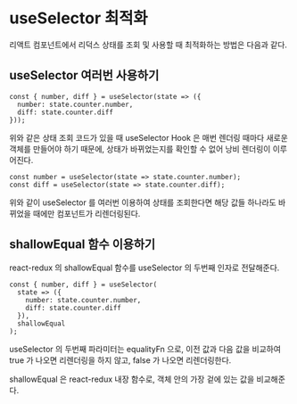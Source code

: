 # useSelector 최적화

리액트 컴포넌트에서 리덕스 상태를 조회 및 사용할 때 최적화하는 방법은 다음과 같다.

## useSelector 여러번 사용하기

```
const { number, diff } = useSelector(state => ({
  number: state.counter.number,
  diff: state.counter.diff
}));
```

위와 같은 상태 조회 코드가 있을 때 useSelector Hook 은 매번 렌더링 때마다 새로운 객체를 만들어야 하기 때문에, 상태가 바뀌었는지를 확인할 수 없어 낭비 렌더링이 이루어진다.

```
const number = useSelector(state => state.counter.number);
const diff = useSelector(state => state.counter.diff);
```

위와 같이 useSelector 를 여러번 이용하여 상태를 조회한다면 해당 값들 하나라도 바뀌었을 때에만 컴포넌트가 리렌더링된다.

## shallowEqual 함수 이용하기

react-redux 의 shallowEqual 함수를 useSelector 의 두번째 인자로 전달해준다.

```
const { number, diff } = useSelector(
  state => ({
    number: state.counter.number,
    diff: state.counter.diff
  }),
  shallowEqual
);
```

useSelector 의 두번째 파라미터는 equalityFn 으로, 이전 값과 다음 값을 비교하여 true 가 나오면 리렌더링을 하지 않고, false 가 나오면 리렌더링한다.

shallowEqual 은 react-redux 내장 함수로, 객체 안의 가장 겉에 있는 값을 비교해준다.
